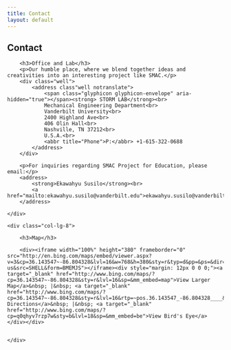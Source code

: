 ```yaml
---
title: Contact
layout: default
---
```


<div class="row">
	<div class="col-lg-12">
		<h2>Contact</h2>
	</div>
</div>

<div class="row">
	<div class="col-lg-4">
		
		<h3>Office and Lab</h3>
		<p>Our humble place, where we blend together ideas and creativities into an interesting project like SMAC.</p>
		<div class="well">
			<address class"well notranslate">
				<span class="glyphicon glyphicon-envelope" aria-hidden="true"></span><strong> STORM LAB</strong><br>
				Mechanical Engineering Department<br>
				Vanderbilt University<br>
				2400 Highland Ave<br>
				406 Olin Hall<br>
				Nashville, TN 37212<br>
				U.S.A.<br>
				<abbr title="Phone">P:</abbr> +1-615-322-0688
			</address>
		</div>

		<p>For inquiries regarding SMAC Project for Education, please email:</p>
		<address>
			<strong>Ekawahyu Susilo</strong><br>
			<a href="mailto:ekawahyu.susilo@vanderbilt.edu">ekawahyu.susilo@vanderbilt.edu</a>
		</address>

	</div>
	
	<div class="col-lg-8">

		<h3>Map</h3>
<!--
		<div><iframe src="https://www.google.com/maps/embed?pb=!1m16!1m12!1m3!1d1610.9862430083188!2d-86.80531654232753!3d36.142883185610955!2m3!1f0!2f0!3f0!3m2!1i1024!2i768!4f13.1!2m1!1s2400+Highland+Ave%2C+Nashville%2C+TN+37212!5e0!3m2!1sen!2sus!4v1428286075691" width="100%" height="380" frameborder="0" style="border:0"></iframe></div>
-->
<!--
		<div><iframe src="http://www.google.cn/maps/embed?pb=!1m18!1m12!1m3!1d3221.969906160967!2d-86.80533799999999!3d36.142945999999995!2m3!1f0!2f0!3f0!3m2!1i1024!2i768!4f13.1!3m3!1m2!1s0x886466a31149441d%3A0x73439c73835e397f!2s2400+Highland+Ave%2C+Vanderbilt+University%2C+Nashville%2C+TN+37212%E7%BE%8E%E5%9B%BD!5e0!3m2!1szh-CN!2scn!4v1429403077125" width="100%" height="380" frameborder="0" style="border:0"></iframe></div>
-->

		<div><iframe width="100%" height="380" frameborder="0" src="http://en.bing.com/maps/embed/viewer.aspx?v=3&cp=36.143547~-86.804328&lvl=16&w=768&h=380&sty=r&typ=d&pp=&ps=&dir=0&mkt=en-us&src=SHELL&form=BMEMJS"></iframe><div style="margin: 12px 0 0 0;"><a target="_blank" href="http://www.bing.com/maps/?cp=36.143547~-86.804328&sty=r&lvl=16&sp=&mm_embed=map">View Larger Map</a>&nbsp; |&nbsp; <a target="_blank" href="http://www.bing.com/maps/?cp=36.143547~-86.804328&sty=r&lvl=16&rtp=~pos.36.143547_-86.804328____&mm_embed=dir">Get Directions</a>&nbsp; |&nbsp; <a target="_blank" href="http://www.bing.com/maps/?cp=q0qhyv7rzp7w&sty=b&lvl=18&sp=&mm_embed=be">View Bird's Eye</a></div></div>


	</div>
</div>
